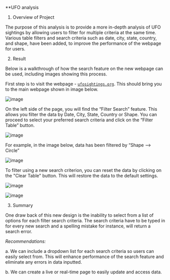 **UFO analysis

1.	Overview of Project 

The purpose of this analysis is to provide a more in-depth analysis of UFO sightings by allowing users to filter for multiple criteria at the same time. Various table filters and search criteria such as date, city, state, country, and shape, have been added, to improve the performance of the webpage for users.


2.	Result

Below is a walkthrough of how the search feature on the new webpage can be used, including images showing this process.

First step is to visit the webpage - <a href = "https://hurpey.github.io./" rel="nofollow"> <code>ufosightings.org</code></a>. This should bring you to the main webpage shown in image below. 


![image](https://user-images.githubusercontent.com/79670933/118426098-8eae3d80-b698-11eb-94ce-adca5c39717c.png)


On the left side of the page, you will find the “Filter Search” feature. This allows you filter the data by Date, City, State, Country or Shape. You can proceed to select your preferred search criteria and click on the “Filter Table” button. 


![image](https://user-images.githubusercontent.com/79670933/118426106-940b8800-b698-11eb-8945-348b3daa61ab.png)


For example, in the image below, data has been filtered by “Shape –> Circle”


![image](https://user-images.githubusercontent.com/79670933/118426124-a1287700-b698-11eb-99a1-79fd7f40b032.png)


To filter using a new search criterion, you can reset the data by clicking on the "Clear Table" button. This will restore the data to the default settings.

 
![image](https://user-images.githubusercontent.com/79670933/118426165-b7363780-b698-11eb-8b44-0344bbb2c662.png)

![image](https://user-images.githubusercontent.com/79670933/118426179-bd2c1880-b698-11eb-9db9-8f00be334ffc.png)


3.	Summary

One draw back of this new design is the inability to select from a list of options for each filter search criteria. The search criteria have to be typed in for every new search and a spelling mistake for instance, will return a search error.

_Recommendations:_

a.	We can include a dropdown list for each search criteria so users can easily select from. This will enhance performance of the search feature and eliminate any errors in data inputted.

b.	We can create a live or real-time page to easily update and access data.  

